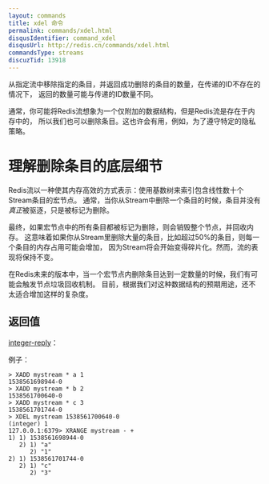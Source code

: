 ```yaml
---
layout: commands
title: xdel 命令
permalink: commands/xdel.html
disqusIdentifier: command_xdel
disqusUrl: http://redis.cn/commands/xdel.html
commandsType: streams
discuzTid: 13918
---
```


从指定流中移除指定的条目，并返回成功删除的条目的数量，在传递的ID不存在的情况下，
返回的数量可能与传递的ID数量不同。

通常，你可能将Redis流想象为一个仅附加的数据结构，但是Redis流是存在于内存中的，
所以我们也可以删除条目。这也许会有用，例如，为了遵守特定的隐私策略。

# 理解删除条目的底层细节

Redis流以一种使其内存高效的方式表示：使用基数树来索引包含线性数十个Stream条目的宏节点。
通常，当你从Stream中删除一个条目的时候，条目并没有*真正*被驱逐，只是被标记为删除。

最终，如果宏节点中的所有条目都被标记为删除，则会销毁整个节点，并回收内存。
这意味着如果你从Stream里删除大量的条目，比如超过50%的条目，则每一个条目的内存占用可能会增加，
因为Stream将会开始变得碎片化。然而，流的表现将保持不变。

在Redis未来的版本中，当一个宏节点内删除条目达到一定数量的时候，我们有可能会触发节点垃圾回收机制。
目前，根据我们对这种数据结构的预期用途，还不太适合增加这样的复杂度。

## 返回值

[integer-reply](/topics/protocol.html#integer-reply)：


例子：

```
> XADD mystream * a 1
1538561698944-0
> XADD mystream * b 2
1538561700640-0
> XADD mystream * c 3
1538561701744-0
> XDEL mystream 1538561700640-0
(integer) 1
127.0.0.1:6379> XRANGE mystream - +
1) 1) 1538561698944-0
   2) 1) "a"
      2) "1"
2) 1) 1538561701744-0
   2) 1) "c"
      2) "3"
```
